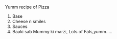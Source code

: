 Yumm recipe of Pizza
1) Base
2) Cheese n smiles
3) Sauces
4) Baaki sab Mummy ki marzi, Lots of Fats,yumm.....
